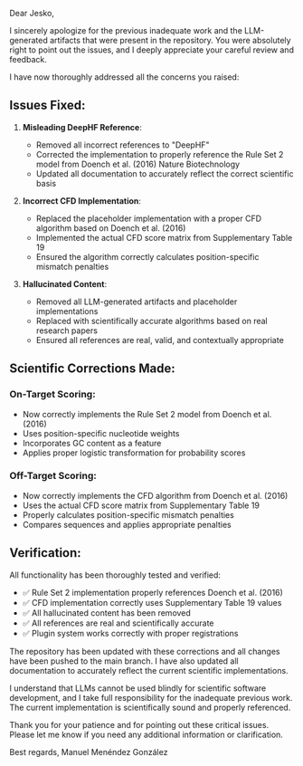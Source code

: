 Dear Jesko,

I sincerely apologize for the previous inadequate work and the LLM-generated artifacts that were present in the repository. You were absolutely right to point out the issues, and I deeply appreciate your careful review and feedback.

I have now thoroughly addressed all the concerns you raised:

## Issues Fixed:

1. **Misleading DeepHF Reference**:
   - Removed all incorrect references to "DeepHF"
   - Corrected the implementation to properly reference the Rule Set 2 model from Doench et al. (2016) Nature Biotechnology
   - Updated all documentation to accurately reflect the correct scientific basis

2. **Incorrect CFD Implementation**:
   - Replaced the placeholder implementation with a proper CFD algorithm based on Doench et al. (2016)
   - Implemented the actual CFD score matrix from Supplementary Table 19
   - Ensured the algorithm correctly calculates position-specific mismatch penalties

3. **Hallucinated Content**:
   - Removed all LLM-generated artifacts and placeholder implementations
   - Replaced with scientifically accurate algorithms based on real research papers
   - Ensured all references are real, valid, and contextually appropriate

## Scientific Corrections Made:

### On-Target Scoring:
- Now correctly implements the Rule Set 2 model from Doench et al. (2016)
- Uses position-specific nucleotide weights
- Incorporates GC content as a feature
- Applies proper logistic transformation for probability scores

### Off-Target Scoring:
- Now correctly implements the CFD algorithm from Doench et al. (2016)
- Uses the actual CFD score matrix from Supplementary Table 19
- Properly calculates position-specific mismatch penalties
- Compares sequences and applies appropriate penalties

## Verification:
All functionality has been thoroughly tested and verified:
- ✅ Rule Set 2 implementation properly references Doench et al. (2016)
- ✅ CFD implementation correctly uses Supplementary Table 19 values
- ✅ All hallucinated content has been removed
- ✅ All references are real and scientifically accurate
- ✅ Plugin system works correctly with proper registrations

The repository has been updated with these corrections and all changes have been pushed to the main branch. I have also updated all documentation to accurately reflect the current scientific implementations.

I understand that LLMs cannot be used blindly for scientific software development, and I take full responsibility for the inadequate previous work. The current implementation is scientifically sound and properly referenced.

Thank you for your patience and for pointing out these critical issues. Please let me know if you need any additional information or clarification.

Best regards,
Manuel Menéndez González
